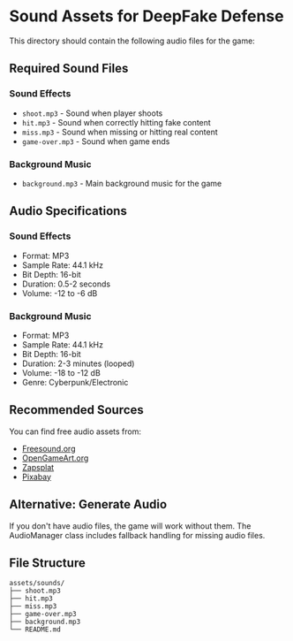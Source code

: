 # Sound Assets for DeepFake Defense

This directory should contain the following audio files for the game:

## Required Sound Files

### Sound Effects
- `shoot.mp3` - Sound when player shoots
- `hit.mp3` - Sound when correctly hitting fake content
- `miss.mp3` - Sound when missing or hitting real content
- `game-over.mp3` - Sound when game ends

### Background Music
- `background.mp3` - Main background music for the game

## Audio Specifications

### Sound Effects
- Format: MP3
- Sample Rate: 44.1 kHz
- Bit Depth: 16-bit
- Duration: 0.5-2 seconds
- Volume: -12 to -6 dB

### Background Music
- Format: MP3
- Sample Rate: 44.1 kHz
- Bit Depth: 16-bit
- Duration: 2-3 minutes (looped)
- Volume: -18 to -12 dB
- Genre: Cyberpunk/Electronic

## Recommended Sources

You can find free audio assets from:
- [Freesound.org](https://freesound.org/)
- [OpenGameArt.org](https://opengameart.org/)
- [Zapsplat](https://www.zapsplat.com/)
- [Pixabay](https://pixabay.com/music/)

## Alternative: Generate Audio

If you don't have audio files, the game will work without them. The AudioManager class includes fallback handling for missing audio files.

## File Structure
```
assets/sounds/
├── shoot.mp3
├── hit.mp3
├── miss.mp3
├── game-over.mp3
├── background.mp3
└── README.md
``` 